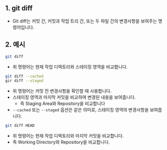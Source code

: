 ## 1. git diff

- Git diff는 커밋 간, 커밋과 작업 트리 간, 또는 두 파일 간의 변경사항을 보여주는 명령어입니다.

## 2. 예시

```bash
git diff
```

- 위 명령어는 현재 작업 디렉토리와 스테이징 영역을 비교합니다.

```bash
git diff --cached
gir diff --staged
```

- 위 명령어는 커밋 전 변경사항을 확인할 때 사용합니다.
- 스테이징 영역과 마지막 커밋을 비교하여 변경된 내용을 보여줍니다.
  - 즉 Staging Area와 Repository을 비교합니다
- `--cached` 또는 `--staged` 옵션은 같은 의미로, 스테이징 영역의 변경사항을 보여줍니다.

```bash
git diff HEAD
```

- 위 명령어는 현재 작업 디렉토리와 마지막 커밋을 비교합니다.
- 즉 Working Directory와 Repository을 비교합니다.